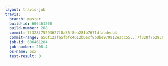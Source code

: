 ```yaml
---
layout: travis-job
travis:
  branch: master
  build-id: 606461200
  build-number: 208
  commit: 7f328f75293627f8a55f8ea281b7671dfabdecb4
  commit-range: a56f12afa5fbfc4612b6ecf8bdbe979912e3cc55...7f328f75293627f8a55f8ea281b7671dfabdecb4
  job-id: 606461204
  job-number: 208.4
  os-name: osx
  test-result: 0
---
```

